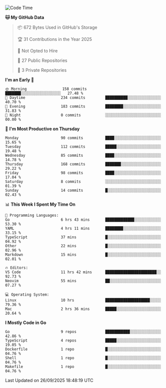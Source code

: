 <!--START_SECTION:waka-->
![Code Time](http://img.shields.io/badge/Code%20Time-1%2C505%20hrs%2041%20mins-blue)

**🐱 My GitHub Data** 

> 📦 672 Bytes Used in GitHub's Storage 
 > 
> 🏆 31 Contributions in the Year 2025
 > 
> 🚫 Not Opted to Hire
 > 
> 📜 27 Public Repositories 
 > 
> 🔑 3 Private Repositories 
 > 
**I'm an Early 🐤** 

```text
🌞 Morning                158 commits         ███████░░░░░░░░░░░░░░░░░░   27.48 % 
🌆 Daytime                234 commits         ██████████░░░░░░░░░░░░░░░   40.70 % 
🌃 Evening                183 commits         ████████░░░░░░░░░░░░░░░░░   31.83 % 
🌙 Night                  0 commits           ░░░░░░░░░░░░░░░░░░░░░░░░░   00.00 % 
```
📅 **I'm Most Productive on Thursday** 

```text
Monday                   90 commits          ████░░░░░░░░░░░░░░░░░░░░░   15.65 % 
Tuesday                  112 commits         █████░░░░░░░░░░░░░░░░░░░░   19.48 % 
Wednesday                85 commits          ████░░░░░░░░░░░░░░░░░░░░░   14.78 % 
Thursday                 168 commits         ███████░░░░░░░░░░░░░░░░░░   29.22 % 
Friday                   98 commits          ████░░░░░░░░░░░░░░░░░░░░░   17.04 % 
Saturday                 8 commits           ░░░░░░░░░░░░░░░░░░░░░░░░░   01.39 % 
Sunday                   14 commits          █░░░░░░░░░░░░░░░░░░░░░░░░   02.43 % 
```


📊 **This Week I Spent My Time On** 

```text
💬 Programming Languages: 
Go                       6 hrs 43 mins       █████████████░░░░░░░░░░░░   53.30 % 
YAML                     4 hrs 11 mins       ████████░░░░░░░░░░░░░░░░░   33.15 % 
TypeScript               37 mins             █░░░░░░░░░░░░░░░░░░░░░░░░   04.92 % 
Other                    22 mins             █░░░░░░░░░░░░░░░░░░░░░░░░   02.96 % 
Markdown                 15 mins             █░░░░░░░░░░░░░░░░░░░░░░░░   02.01 % 

🔥 Editors: 
VS Code                  11 hrs 42 mins      ███████████████████████░░   92.73 % 
Neovim                   55 mins             ██░░░░░░░░░░░░░░░░░░░░░░░   07.27 % 

💻 Operating System: 
Linux                    10 hrs              ████████████████████░░░░░   79.36 % 
Mac                      2 hrs 36 mins       █████░░░░░░░░░░░░░░░░░░░░   20.64 % 
```

**I Mostly Code in Go** 

```text
Go                       9 repos             ███████████░░░░░░░░░░░░░░   42.86 % 
TypeScript               4 repos             █████░░░░░░░░░░░░░░░░░░░░   19.05 % 
Dockerfile               1 repo              █░░░░░░░░░░░░░░░░░░░░░░░░   04.76 % 
Shell                    1 repo              █░░░░░░░░░░░░░░░░░░░░░░░░   04.76 % 
Makefile                 1 repo              █░░░░░░░░░░░░░░░░░░░░░░░░   04.76 % 
```




 Last Updated on 26/09/2025 18:48:19 UTC
<!--END_SECTION:waka-->
